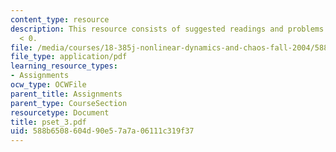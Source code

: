 ```yaml
---
content_type: resource
description: This resource consists of suggested readings and problems for epsilon
  < 0.
file: /media/courses/18-385j-nonlinear-dynamics-and-chaos-fall-2004/588b6508604d90e57a7a06111c319f37_pset_3.pdf
file_type: application/pdf
learning_resource_types:
- Assignments
ocw_type: OCWFile
parent_title: Assignments
parent_type: CourseSection
resourcetype: Document
title: pset_3.pdf
uid: 588b6508-604d-90e5-7a7a-06111c319f37
---
```


